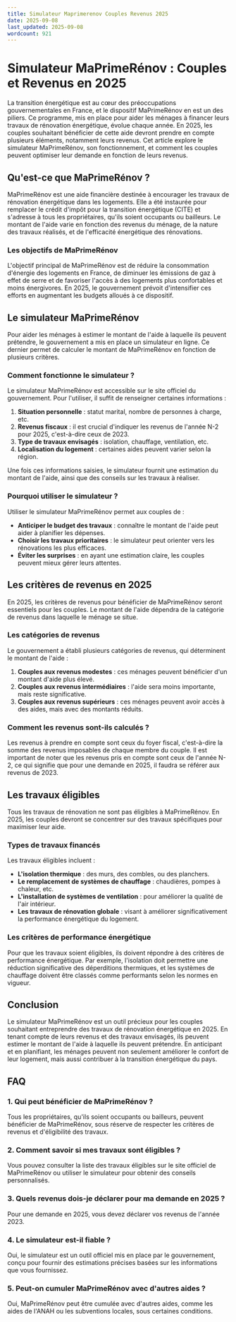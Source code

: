 ```yaml
---
title: Simulateur Maprimerenov Couples Revenus 2025
date: 2025-09-08
last_updated: 2025-09-08
wordcount: 921
---
```


# Simulateur MaPrimeRénov : Couples et Revenus en 2025

La transition énergétique est au cœur des préoccupations gouvernementales en France, et le dispositif MaPrimeRénov en est un des piliers. Ce programme, mis en place pour aider les ménages à financer leurs travaux de rénovation énergétique, évolue chaque année. En 2025, les couples souhaitant bénéficier de cette aide devront prendre en compte plusieurs éléments, notamment leurs revenus. Cet article explore le simulateur MaPrimeRénov, son fonctionnement, et comment les couples peuvent optimiser leur demande en fonction de leurs revenus.

## Qu'est-ce que MaPrimeRénov ?

MaPrimeRénov est une aide financière destinée à encourager les travaux de rénovation énergétique dans les logements. Elle a été instaurée pour remplacer le crédit d'impôt pour la transition énergétique (CITE) et s'adresse à tous les propriétaires, qu'ils soient occupants ou bailleurs. Le montant de l'aide varie en fonction des revenus du ménage, de la nature des travaux réalisés, et de l'efficacité énergétique des rénovations.

### Les objectifs de MaPrimeRénov

L'objectif principal de MaPrimeRénov est de réduire la consommation d'énergie des logements en France, de diminuer les émissions de gaz à effet de serre et de favoriser l'accès à des logements plus confortables et moins énergivores. En 2025, le gouvernement prévoit d'intensifier ces efforts en augmentant les budgets alloués à ce dispositif.

## Le simulateur MaPrimeRénov

Pour aider les ménages à estimer le montant de l'aide à laquelle ils peuvent prétendre, le gouvernement a mis en place un simulateur en ligne. Ce dernier permet de calculer le montant de MaPrimeRénov en fonction de plusieurs critères.

### Comment fonctionne le simulateur ?

Le simulateur MaPrimeRénov est accessible sur le site officiel du gouvernement. Pour l'utiliser, il suffit de renseigner certaines informations :

1. **Situation personnelle** : statut marital, nombre de personnes à charge, etc.
2. **Revenus fiscaux** : il est crucial d'indiquer les revenus de l'année N-2 pour 2025, c'est-à-dire ceux de 2023.
3. **Type de travaux envisagés** : isolation, chauffage, ventilation, etc.
4. **Localisation du logement** : certaines aides peuvent varier selon la région.

Une fois ces informations saisies, le simulateur fournit une estimation du montant de l'aide, ainsi que des conseils sur les travaux à réaliser.

### Pourquoi utiliser le simulateur ?

Utiliser le simulateur MaPrimeRénov permet aux couples de :

- **Anticiper le budget des travaux** : connaître le montant de l'aide peut aider à planifier les dépenses.
- **Choisir les travaux prioritaires** : le simulateur peut orienter vers les rénovations les plus efficaces.
- **Éviter les surprises** : en ayant une estimation claire, les couples peuvent mieux gérer leurs attentes.

## Les critères de revenus en 2025

En 2025, les critères de revenus pour bénéficier de MaPrimeRénov seront essentiels pour les couples. Le montant de l'aide dépendra de la catégorie de revenus dans laquelle le ménage se situe.

### Les catégories de revenus

Le gouvernement a établi plusieurs catégories de revenus, qui déterminent le montant de l'aide :

1. **Couples aux revenus modestes** : ces ménages peuvent bénéficier d'un montant d'aide plus élevé.
2. **Couples aux revenus intermédiaires** : l'aide sera moins importante, mais reste significative.
3. **Couples aux revenus supérieurs** : ces ménages peuvent avoir accès à des aides, mais avec des montants réduits.

### Comment les revenus sont-ils calculés ?

Les revenus à prendre en compte sont ceux du foyer fiscal, c'est-à-dire la somme des revenus imposables de chaque membre du couple. Il est important de noter que les revenus pris en compte sont ceux de l'année N-2, ce qui signifie que pour une demande en 2025, il faudra se référer aux revenus de 2023.

## Les travaux éligibles

Tous les travaux de rénovation ne sont pas éligibles à MaPrimeRénov. En 2025, les couples devront se concentrer sur des travaux spécifiques pour maximiser leur aide.

### Types de travaux financés

Les travaux éligibles incluent :

- **L'isolation thermique** : des murs, des combles, ou des planchers.
- **Le remplacement de systèmes de chauffage** : chaudières, pompes à chaleur, etc.
- **L'installation de systèmes de ventilation** : pour améliorer la qualité de l'air intérieur.
- **Les travaux de rénovation globale** : visant à améliorer significativement la performance énergétique du logement.

### Les critères de performance énergétique

Pour que les travaux soient éligibles, ils doivent répondre à des critères de performance énergétique. Par exemple, l'isolation doit permettre une réduction significative des déperditions thermiques, et les systèmes de chauffage doivent être classés comme performants selon les normes en vigueur.

## Conclusion

Le simulateur MaPrimeRénov est un outil précieux pour les couples souhaitant entreprendre des travaux de rénovation énergétique en 2025. En tenant compte de leurs revenus et des travaux envisagés, ils peuvent estimer le montant de l'aide à laquelle ils peuvent prétendre. En anticipant et en planifiant, les ménages peuvent non seulement améliorer le confort de leur logement, mais aussi contribuer à la transition énergétique du pays.

## FAQ

### 1. Qui peut bénéficier de MaPrimeRénov ?

Tous les propriétaires, qu'ils soient occupants ou bailleurs, peuvent bénéficier de MaPrimeRénov, sous réserve de respecter les critères de revenus et d'éligibilité des travaux.

### 2. Comment savoir si mes travaux sont éligibles ?

Vous pouvez consulter la liste des travaux éligibles sur le site officiel de MaPrimeRénov ou utiliser le simulateur pour obtenir des conseils personnalisés.

### 3. Quels revenus dois-je déclarer pour ma demande en 2025 ?

Pour une demande en 2025, vous devez déclarer vos revenus de l'année 2023.

### 4. Le simulateur est-il fiable ?

Oui, le simulateur est un outil officiel mis en place par le gouvernement, conçu pour fournir des estimations précises basées sur les informations que vous fournissez.

### 5. Peut-on cumuler MaPrimeRénov avec d'autres aides ?

Oui, MaPrimeRénov peut être cumulée avec d'autres aides, comme les aides de l'ANAH ou les subventions locales, sous certaines conditions.